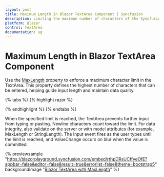 ```yaml
---
layout: post
title: Maximum Length in Blazor TextArea Component | Syncfusion
description: Limiting the maximum number of characters of the Syncfusion Blazor Textarea component and much more.
platform: Blazor
control: TextArea
documentation: ug
---
```


# Maximum Length in Blazor TextArea Component

Use the [MaxLength](https://help.syncfusion.com/cr/blazor/Syncfusion.Blazor.Inputs.SfTextArea.html#Syncfusion_Blazor_Inputs_SfTextArea_MaxLength) property to enforce a maximum character limit in the TextArea. This property defines the highest number of characters that can be entered, helping guide input length and maintain data quality.

{% tabs %}
{% highlight razor %}

<SfTextArea Placeholder='Enter the Address' MaxLength="20" FloatLabelType='FloatLabelType.Auto'></SfTextArea>

{% endhighlight %}
{% endtabs %}

When the specified limit is reached, the TextArea prevents further input from typing or pasting. Newline characters count toward the limit. For data integrity, also validate on the server or with model attributes (for example, MaxLength or StringLength). The Input event fires as the user types until the limit is reached, and ValueChange occurs on blur when the value is committed.

{% previewsample "https://blazorplayground.syncfusion.com/embed/rthpDRsUCffyeOfE?appbar=false&editor=false&result=true&errorlist=false&theme=bootstrap5" backgroundimage "[Blazor TextArea with MaxLength](./images/blazor-textarea-maxlength.png)" %}
